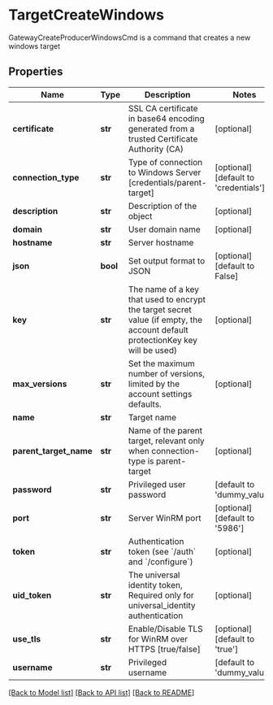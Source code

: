 # TargetCreateWindows

GatewayCreateProducerWindowsCmd is a command that creates a new windows target
## Properties
Name | Type | Description | Notes
------------ | ------------- | ------------- | -------------
**certificate** | **str** | SSL CA certificate in base64 encoding generated from a trusted Certificate Authority (CA) | [optional] 
**connection_type** | **str** | Type of connection to Windows Server [credentials/parent-target] | [optional] [default to 'credentials']
**description** | **str** | Description of the object | [optional] 
**domain** | **str** | User domain name | [optional] 
**hostname** | **str** | Server hostname | 
**json** | **bool** | Set output format to JSON | [optional] [default to False]
**key** | **str** | The name of a key that used to encrypt the target secret value (if empty, the account default protectionKey key will be used) | [optional] 
**max_versions** | **str** | Set the maximum number of versions, limited by the account settings defaults. | [optional] 
**name** | **str** | Target name | 
**parent_target_name** | **str** | Name of the parent target, relevant only when connection-type is parent-target | [optional] 
**password** | **str** | Privileged user password | [default to 'dummy_value']
**port** | **str** | Server WinRM port | [optional] [default to '5986']
**token** | **str** | Authentication token (see &#x60;/auth&#x60; and &#x60;/configure&#x60;) | [optional] 
**uid_token** | **str** | The universal identity token, Required only for universal_identity authentication | [optional] 
**use_tls** | **str** | Enable/Disable TLS for WinRM over HTTPS [true/false] | [optional] [default to 'true']
**username** | **str** | Privileged username | [default to 'dummy_value']

[[Back to Model list]](../README.md#documentation-for-models) [[Back to API list]](../README.md#documentation-for-api-endpoints) [[Back to README]](../README.md)


